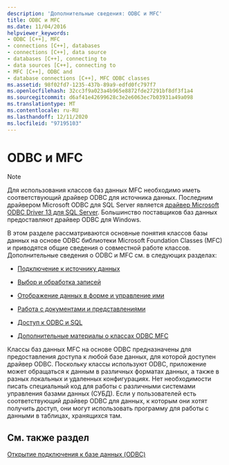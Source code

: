 ```yaml
---
description: 'Дополнительные сведения: ODBC и MFC'
title: ODBC и MFC
ms.date: 11/04/2016
helpviewer_keywords:
- ODBC [C++], MFC
- connections [C++], databases
- connections [C++], data source
- databases [C++], connecting to
- data sources [C++], connecting to
- MFC [C++], ODBC and
- database connections [C++], MFC ODBC classes
ms.assetid: 98f02fd7-1235-437b-89a9-edfd0fc797f7
ms.openlocfilehash: 32cc3f9a023a4b965e8872fde27291bf8df3f1a4
ms.sourcegitcommit: d6af41e42699628c3e2e6063ec7b03931a49a098
ms.translationtype: MT
ms.contentlocale: ru-RU
ms.lasthandoff: 12/11/2020
ms.locfileid: "97195103"
---
```

# <a name="odbc-and-mfc"></a>ODBC и MFC

> [!NOTE]
> Для использования классов баз данных MFC необходимо иметь соответствующий драйвер ODBC для источника данных. Последним драйвером Microsoft ODBC для SQL Server является [драйвер Microsoft ODBC Driver 13 для SQL Server](https://www.microsoft.com/download/details.aspx?id=50420). Большинство поставщиков баз данных предоставляют драйвер ODBC для Windows.

В этом разделе рассматриваются основные понятия классов базы данных на основе ODBC библиотеки Microsoft Foundation Classes (MFC) и приводятся общие сведения о совместной работе классов. Дополнительные сведения о ODBC и MFC см. в следующих разделах:

- [Подключение к источнику данных](connecting-to-a-data-source.md)

- [Выбор и обработка записей](selecting-and-manipulating-records.md)

- [Отображение данных в форме и управление ими](displaying-and-manipulating-data-in-a-form.md)

- [Работа с документами и представлениями](working-with-documents-and-views.md)

- [Доступ к ODBC и SQL](access-to-odbc-and-sql.md)

- [Дополнительные материалы о классах ODBC MFC](further-reading-about-the-mfc-odbc-classes.md)

Классы баз данных MFC на основе ODBC предназначены для предоставления доступа к любой базе данных, для которой доступен драйвер ODBC. Поскольку классы используют ODBC, приложение может обращаться к данным в различных форматах данных, а также в разных локальных и удаленных конфигурациях. Нет необходимости писать специальный код для работы с различными системами управления базами данных (СУБД). Если у пользователей есть соответствующий драйвер ODBC для данных, к которым они хотят получить доступ, они могут использовать программу для работы с данными в таблицах, хранящихся там.

## <a name="see-also"></a>См. также раздел

[Открытие подключения к базе данных (ODBC)](open-database-connectivity-odbc.md)
